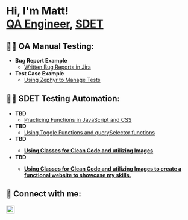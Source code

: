 <h1>Hi, I'm Matt! <br/><a href="https://github.com/mattpierce017">QA Engineer</a>, <a href="https://www.linkedin.com/in/matt-pierce/">SDET</a>

<h2>👨‍💻 QA Manual Testing:</h2>

- <b>Bug Report Example</b>
  - [Written Bug Reports in Jira](https://github.com/mattpierce017/magic_8_ball)
- <b>Test Case Example</b>
  - [Using Zephyr to Manage Tests](https://github.com/mattpierce017/JS_Questions)

  
 
 <h2>👨‍💻 SDET Testing Automation:</h2>

- <b>TBD</b>
  - [Practicing Functions in JavaScript and CSS](https://github.com/mattpierce017/magic_8_ball)
- <b>TBD</b>
  - [Using Toggle Functions and querySelector functions](https://github.com/mattpierce017/JS_Questions)
- <b>TBD<b>
  - [Using Classes for Clean Code and utilizing Images](https://github.com/mattpierce017/menu_project)
- <b>TBD<b>
  - [Using Classes for Clean Code and utilizing Images to create a functional website to showcase my skills.](https://github.com/mattpierce017/Sample-Website)


<h2> 🤳 Connect with me:</h2> 
  
 <!-- [<img align="left" alt="JoshMadakor | YouTube" width="22px" src="https://cdn.jsdelivr.net/npm/simple-icons@v3/icons/youtube.svg" />][youtube] --> 
 [<img align="left" alt="JoshMadakor | LinkedIn" width="22px" src="https://cdn.jsdelivr.net/npm/simple-icons@v3/icons/linkedin.svg" />][linkedin] 
<!-- [<img align="left" alt="JoshMadakor | Twitter" width="22px" src="https://cdn.jsdelivr.net/npm/simple-icons@v3/icons/twitter.svg" />][twitter] -->
 <!-- [<img align="left" alt="JoshMadakor | Instagram" width="22px" src="https://cdn.jsdelivr.net/npm/simple-icons@v3/icons/instagram.svg" />][instagram] --> 
  
 <!-- [twitter]: https://twitter.com/jacktneely 
 [youtube]: https://www.youtube.com/c/jacktneely 
 [instagram]: https://www.instagram.com/jacktneely/ --> 
 [linkedin]: https://www.linkedin.com/in/matt-pierce-1413808a
